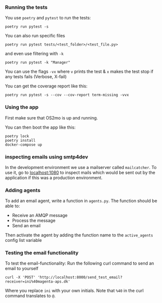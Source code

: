 ### Running the tests

You use `poetry` and `pytest` to run the tests:

`poetry run pytest -s`

You can also run specific files

`poetry run pytest tests/<test_folder>/<test_file.py>`

and even use filtering with `-k`

`poetry run pytest -k "Manager"`

You can use the flags `-vx` where `v` prints the test & `x` makes the test stop if any
tests fails (Verbose, X-fail)

You can get the coverage report like this:

`poetry run pytest -s --cov --cov-report term-missing -vvx`

### Using the app

First make sure that OS2mo is up and running.

You can then boot the app like this:

```
poetry lock
poetry install
docker-compose up
```

### inspecting emails using smtp4dev

In the development environment we use a mailserver called `mailcatcher`. To use it,
go to [localhost:1080](http://localhost:1080/) to inspect mails which would be sent out
by the application if this was a production environment.


### Adding agents

To add an email agent, write a function in `agents.py`. The function should be able to:
- Receive an AMQP message
- Process the message
- Send an email

Then activate the agent by adding the function name to the `active_agents` config list
variable

### Testing the email functionality

To test the email-functionality: Run the following curl command to send an email to
yourself

```
curl -X 'POST' 'http://localhost:8000/send_test_email?receiver=ini%40magenta-aps.dk'
```

Where you replace `ini` with your own initials. Note that `%40` in the curl command
translates to `@`. 